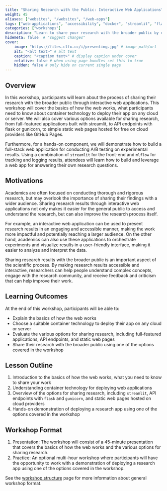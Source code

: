 ```yaml
---
title: "Sharing Research with the Public: Interactive Web Applications"
weight: 45
aliases: ["websites", "/websites", "/web-apps"]
tags: ["web-applications", "accessibility", "docker", "streamlit", "flask", "gunicorn", "python"]
categories: ["workshops"]
description: "Learn to share your research with the broader public by creating interactive web applications."
hidemeta: false  # "suggest changes"
cover:
    image: "https://files.clfx.cc/i/presenting.jpg" # image path/url
    alt: "<alt text>" # alt text
    caption: "<caption text>" # display caption under cover
    relative: false # when using page bundles set this to true
    hidden: false # only hide on current single page
---
```


## Overview
In this workshop, participants will learn about the process of sharing their research with the broader public through interactive web applications.
This workshop will cover the basics of how the web works, what participants need to know about container technology to deploy their app on any cloud or server.
We will also cover various options available for sharing research, from full-featured applications built with streamlit, to API endpoints with flask or gunicorn, to simple static web pages hosted for free on cloud providers like GitHub Pages.

Furthermore, for a hands-on component, we will demonstrate how to build a full-stack web application for conducting A/B testing on experimental results.
Using a combination of `streamlit` for the front-end and `mlflow` for tracking and logging results, attendees will learn how to build and leverage a web app for answering their own research questions.

## Motivations
Academics are often focused on conducting thorough and rigorous research, but may overlook the importance of sharing their findings with a wider audience. 
Sharing research results through interactive web applications not only makes it easier for the general public to access and understand the research, but can also improve the research process itself.

For example, an interactive web application can be used to present research results in an engaging and accessible manner, making the work more impactful and potentially reaching a larger audience.
On the other hand, academics can also use these applications to orchestrate experiments and visualize results in a user-friendly interface, making it easier to analyze and interpret the data.

Sharing research results with the broader public is an important aspect of the scientific process. 
By making research results accessible and interactive, researchers can help people understand complex concepts, engage with the research community, and receive feedback and criticism that can help improve their work.

## Learning Outcomes
At the end of this workshop, participants will be able to:
- Explain the basics of how the web works
- Choose a suitable container technology to deploy their app on any cloud or server
- Evaluate the various options for sharing research, including full-featured applications, API endpoints, and static web pages
- Share their research with the broader public using one of the options covered in the workshop

## Lesson Outline
1. Introduction to the basics of how the web works, what you need to know to share your work
2. Understanding container technology for deploying web applications
3. Overview of the options for sharing research, including `streamlit`, API endpoints with `flask` and `gunicorn`, and static web pages hosted on cloud providers
4. Hands-on demonstration of deploying a research app using one of the options covered in the workshop

## Workshop Format
1. Presentation: The workshop will consist of a 45-minute presentation that covers the basics of how the web works and the various options for sharing research.
2. Practice: An optional multi-hour workshop where participants will have the opportunity to work with a demonstration of deploying a research app using one of the options covered in the workshop.

See the [workshop structure](/workshops/info) page for more information about general workshop format.